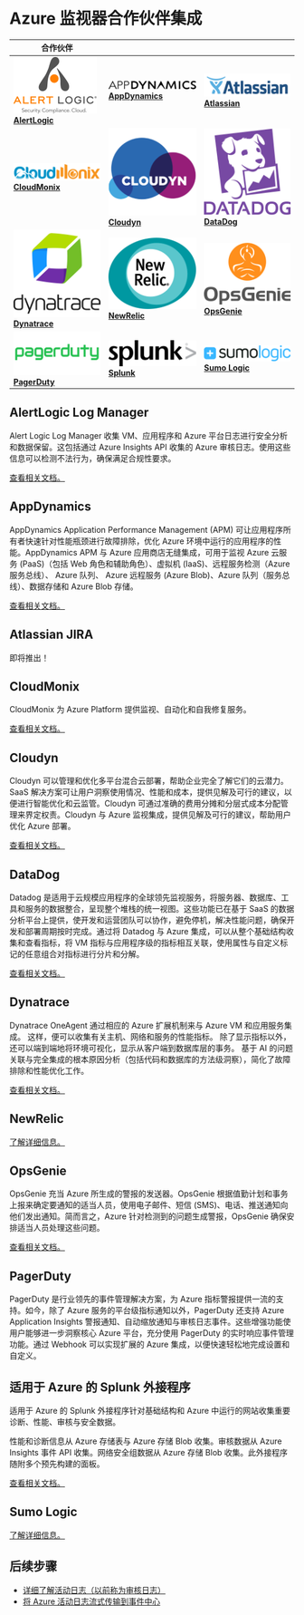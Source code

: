 <properties
	pageTitle="Azure 监视器合作伙伴集成 | Azure"
	description="了解 Azure 监视器的合作伙伴，以及如何访问相关文档，以便与它们的产品集成。"
	authors="johnkemnetz"
	manager="rboucher"
	editor=""
	services="monitoring-and-diagnostics"
	documentationCenter="monitoring-and-diagnostics"/>  


<tags
	ms.service="monitoring-and-diagnostics"
	ms.workload="na"
	ms.tgt_pltfrm="na"
	ms.devlang="na"
	ms.topic="article"
	ms.date="09/26/2016"
	wacn.date="11/14/2016"
	ms.author="johnkem"/>  


# Azure 监视器合作伙伴集成

|合作伙伴|||
|-----------|-----------|-----------|
| [![合作伙伴徽标][alertlogic-logo]<br/>**AlertLogic**][alertlogic-anchor] | [![合作伙伴徽标][appdynamics-logo]<br/>**AppDynamics**][appdynamics-anchor] | [![合作伙伴徽标][atlassian-logo]<br/>**Atlassian**][atlassian-anchor] |
| [![合作伙伴徽标][cloudmonix-logo]<br/>**CloudMonix**][cloudmonix-anchor] | [![合作伙伴徽标][cloudyn-logo]<br/>**Cloudyn**][cloudyn-anchor] | [![合作伙伴徽标][datadog-logo]<br/>**DataDog**][datadog-anchor] |
| [![合作伙伴徽标][dynatrace-logo]<br/>**Dynatrace**][dynatrace-anchor] | [![合作伙伴徽标][newrelic-logo]<br/>**NewRelic**][newrelic-anchor] | [![合作伙伴徽标][opsgenie-logo]<br/>**OpsGenie**][opsgenie-anchor] |
| [![合作伙伴徽标][pagerduty-logo]<br/>**PagerDuty**][pagerduty-anchor] | [![合作伙伴徽标][splunk-logo]<br/>**Splunk**][splunk-anchor] | [![合作伙伴徽标][sumologic-logo]<br/>**Sumo Logic**][sumologic-anchor] |

## AlertLogic Log Manager
Alert Logic Log Manager 收集 VM、应用程序和 Azure 平台日志进行安全分析和数据保留。这包括通过 Azure Insights API 收集的 Azure 审核日志。使用这些信息可以检测不法行为，确保满足合规性要求。

[查看相关文档。][alertlogic-doc]

## AppDynamics
AppDynamics Application Performance Management (APM) 可让应用程序所有者快速针对性能瓶颈进行故障排除，优化 Azure 环境中运行的应用程序的性能。AppDynamics APM 与 Azure 应用商店无缝集成，可用于监视 Azure 云服务 (PaaS)（包括 Web 角色和辅助角色）、虚拟机 (IaaS)、远程服务检测（Azure 服务总线）、 Azure 队列、 Azure 远程服务 (Azure Blob)、Azure 队列（服务总线）、数据存储和 Azure Blob 存储。

[查看相关文档。][appdynamics-doc]

## Atlassian JIRA
即将推出！

## CloudMonix
CloudMonix 为 Azure Platform 提供监视、自动化和自我修复服务。

[查看相关文档。][cloudmonix-doc]

## Cloudyn
Cloudyn 可以管理和优化多平台混合云部署，帮助企业完全了解它们的云潜力。SaaS 解决方案可让用户洞察使用情况、性能和成本，提供见解及可行的建议，以便进行智能优化和云监管。Cloudyn 可通过准确的费用分摊和分层式成本分配管理来界定权责。Cloudyn 与 Azure 监视集成，提供见解及可行的建议，帮助用户优化 Azure 部署。

[查看相关文档。][cloudyn-doc]

## DataDog
Datadog 是适用于云规模应用程序的全球领先监视服务，将服务器、数据库、工具和服务的数据整合，呈现整个堆栈的统一视图。这些功能已在基于 SaaS 的数据分析平台上提供，使开发和运营团队可以协作，避免停机，解决性能问题，确保开发和部署周期按时完成。通过将 Datadog 与 Azure 集成，可以从整个基础结构收集和查看指标，将 VM 指标与应用程序级的指标相互关联，使用属性与自定义标记的任意组合对指标进行分片和分解。

[查看相关文档。][datadog-doc]

## Dynatrace
Dynatrace OneAgent 通过相应的 Azure 扩展机制来与 Azure VM 和应用服务集成。
这样，便可以收集有关主机、网络和服务的性能指标。
除了显示指标以外，还可以端到端地将环境可视化，显示从客户端到数据库层的事务。
基于 AI 的问题关联与完全集成的根本原因分析（包括代码和数据库的方法级洞察），简化了故障排除和性能优化工作。

[查看相关文档。][dynatrace-doc]

## NewRelic

[了解详细信息。][newrelic-doc]

## OpsGenie
OpsGenie 充当 Azure 所生成的警报的发送器。OpsGenie 根据值勤计划和事务上报来确定要通知的适当人员，使用电子邮件、短信 (SMS)、电话、推送通知向他们发出通知。简而言之，Azure 针对检测到的问题生成警报，OpsGenie 确保安排适当人员处理这些问题。

[查看相关文档。][opsgenie-doc]

## PagerDuty
PagerDuty 是行业领先的事件管理解决方案，为 Azure 指标警报提供一流的支持。如今，除了 Azure 服务的平台级指标通知以外，PagerDuty 还支持 Azure Application Insights 警报通知、自动缩放通知与审核日志事件。这些增强功能使用户能够进一步洞察核心 Azure 平台，充分使用 PagerDuty 的实时响应事件管理功能。通过 Webhook 可以实现扩展的 Azure 集成，以便快速轻松地完成设置和自定义。


## 适用于 Azure 的 Splunk 外接程序
适用于 Azure 的 Splunk 外接程序针对基础结构和 Azure 中运行的网站收集重要诊断、性能、审核与安全数据。

性能和诊断信息从 Azure 存储表与 Azure 存储 Blob 收集。审核数据从 Azure Insights 事件 API 收集。网络安全组数据从 Azure 存储 Blob 收集。此外接程序随附多个预先构建的面板。

[查看相关文档。][splunk-doc]

## Sumo Logic

[了解详细信息。][sumologic-doc]

## 后续步骤
- [详细了解活动日志（以前称为审核日志）](/documentation/articles/resource-group-audit/)
- [将 Azure 活动日志流式传输到事件中心](/documentation/articles/monitoring-stream-activity-logs-event-hubs/)

<!--Connectors Documentation-->

[alertlogic-anchor]: #alertlogic-log-manager "AlertLogic"
[appdynamics-anchor]: #appdynamics "AppDynamics"
[atlassian-anchor]: #atlassian-jira "Atlassian"
[cloudmonix-anchor]: #cloudmonix "CloudMonix"
[cloudyn-anchor]: #cloudyn "Cloudyn"
[datadog-anchor]: #datadog "DataDog"
[dynatrace-anchor]: #dynatrace "Dynatrace"
[newrelic-anchor]: #newrelic "NewRelic"
[opsgenie-anchor]: #opsgenie "OpsGenie"
[pagerduty-anchor]: #pagerduty "PagerDuty"
[splunk-anchor]: #splunk-add-on-for-microsoft-azure "Splunk"
[sumologic-anchor]: #sumologic "Sumo Logic"

<!--Icon references-->
[alertlogic-logo]: ./media/partner-logos/alertlogic.png
[appdynamics-logo]: ./media/partner-logos/appdynamics.png
[atlassian-logo]: ./media/partner-logos/atlassian.png
[cloudmonix-logo]: ./media/partner-logos/cloudmonix.png
[cloudyn-logo]: ./media/partner-logos/cloudyn.png
[datadog-logo]: ./media/partner-logos/datadog.png
[dynatrace-logo]: ./media/partner-logos/dynatrace.png
[newrelic-logo]: ./media/partner-logos/newrelic.png
[opsgenie-logo]: ./media/partner-logos/opsgenie.png
[pagerduty-logo]: ./media/partner-logos/pagerduty.png
[splunk-logo]: ./media/partner-logos/splunk.png
[sumologic-logo]: ./media/partner-logos/sumologic.png

<!--Partner Documentation-->

[alertlogic-doc]: https://docs.alertlogic.com/userGuides/log-manager-collection-sources.htm "AlertLogic 文档。"
[appdynamics-doc]: https://docs.appdynamics.com/display/PRO42/Register+for+AppDynamics+for+Windows+Azure "AppDynamics 文档。"
[cloudmonix-doc]: http://cloudmonix.com/features/azure-management/ "CloudMonix 简介。"
[cloudyn-doc]: https://www.cloudyn.com/azure-monitoring "Cloudyn 简介。"
[datadog-doc]: http://docs.datadoghq.com/integrations/azure/ "DataDog 文档。"
[dynatrace-doc]: https://blog.ruxit.com/ruxit-monitoring-azure-web-apps/ "Dynatrace 文档。"
[newrelic-doc]: https://newrelic.com/azure "NewRelic 文档。"
[opsgenie-doc]: https://www.opsgenie.com/docs/integrations/azure-integration "OpsGenie 文档。"
[splunk-doc]: https://splunkbase.splunk.com/app/3084/#/details "Splunk 文档。"
[sumologic-doc]: https://www.sumologic.com/azure "SumoLogic 文档"

<!---HONumber=Mooncake_1107_2016-->